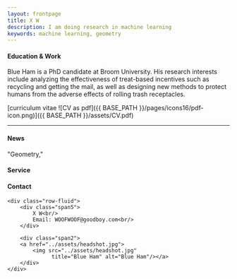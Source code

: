 ```yaml
---
layout: frontpage
title: X W
description: I am doing research in machine learning  
keywords: machine learning, geometry
---
```

<h4><a name="Education & Work"></a>Education & Work</h4>
Blue Ham is a PhD candidate at Broom University. His research interests include analyzing the effectiveness of treat-based incentives such as recycling and getting the mail, as well as designing new methods to protect humans from the adverse effects of rolling trash receptacles.

[curriculum vitae ![CV as pdf]({{ BASE_PATH }}/pages/icons16/pdf-icon.png)]({{ BASE_PATH }}/assets/CV.pdf)<br/>


---


<div class="container">
    <h4><a name="News"></a>News</h4>
    "Geometry,"
    <h4><a name="Service"></a>Service</h4>
   
<h4><a name="Contact"></a>Contact</h4>

    <div class="row-fluid">
        <div class="span5">
            X W<br/>
            Email: WOOFWOOF@goodboy.com<br/>
        </div>

        <div class="span2">
        <a href="../assets/headshot.jpg">
            <img src="../assets/headshot.jpg"
                  title="Blue Ham" alt="Blue Ham"/></a>
        </div>
    </div>
</div>


